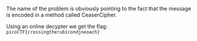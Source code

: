 The name of the problem is obviously pointing to the fact that the message is encoded in a method called CeaserCipher.

Using an online decypter we get the flag: `picoCTF{crossingtherubicondjneoach}`
